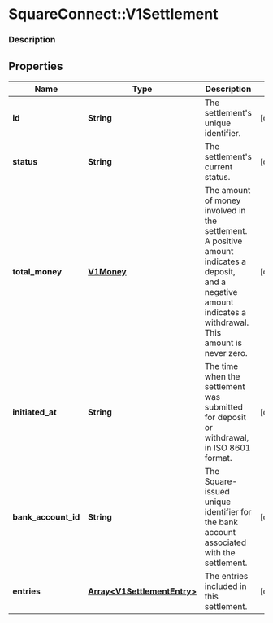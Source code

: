 # SquareConnect::V1Settlement

### Description

## Properties
Name | Type | Description | Notes
------------ | ------------- | ------------- | -------------
**id** | **String** | The settlement&#39;s unique identifier. | [optional] 
**status** | **String** | The settlement&#39;s current status. | [optional] 
**total_money** | [**V1Money**](V1Money.md) | The amount of money involved in the settlement. A positive amount indicates a deposit, and a negative amount indicates a withdrawal. This amount is never zero. | [optional] 
**initiated_at** | **String** | The time when the settlement was submitted for deposit or withdrawal, in ISO 8601 format. | [optional] 
**bank_account_id** | **String** | The Square-issued unique identifier for the bank account associated with the settlement. | [optional] 
**entries** | [**Array&lt;V1SettlementEntry&gt;**](V1SettlementEntry.md) | The entries included in this settlement. | [optional] 


